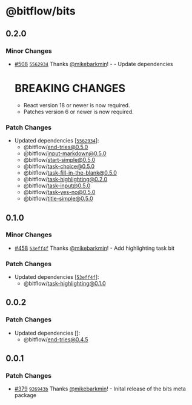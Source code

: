 # @bitflow/bits

## 0.2.0

### Minor Changes

- [#508](https://github.com/openpatch/bitflow/pull/508) [`5562934`](https://github.com/openpatch/bitflow/commit/556293410578338349003475ff41eb69d9f2ffdf) Thanks [@mikebarkmin](https://github.com/mikebarkmin)! - - Update dependencies

  # BREAKING CHANGES

  - React version 18 or newer is now required.
  - Patches version 6 or newer is now required.

### Patch Changes

- Updated dependencies [[`5562934`](https://github.com/openpatch/bitflow/commit/556293410578338349003475ff41eb69d9f2ffdf)]:
  - @bitflow/end-tries@0.5.0
  - @bitflow/input-markdown@0.5.0
  - @bitflow/start-simple@0.5.0
  - @bitflow/task-choice@0.5.0
  - @bitflow/task-fill-in-the-blank@0.5.0
  - @bitflow/task-highlighting@0.2.0
  - @bitflow/task-input@0.5.0
  - @bitflow/task-yes-no@0.5.0
  - @bitflow/title-simple@0.5.0

## 0.1.0

### Minor Changes

- [#458](https://github.com/openpatch/bitflow/pull/458) [`53eff4f`](https://github.com/openpatch/bitflow/commit/53eff4f711fb1c4c6b93f03a1c51b6a96b54bc87) Thanks [@mikebarkmin](https://github.com/mikebarkmin)! - Add highlighting task bit

### Patch Changes

- Updated dependencies [[`53eff4f`](https://github.com/openpatch/bitflow/commit/53eff4f711fb1c4c6b93f03a1c51b6a96b54bc87)]:
  - @bitflow/task-highlighting@0.1.0

## 0.0.2

### Patch Changes

- Updated dependencies []:
  - @bitflow/end-tries@0.4.5

## 0.0.1

### Patch Changes

- [#379](https://github.com/openpatch/bitflow/pull/379) [`926943b`](https://github.com/openpatch/bitflow/commit/926943b140157a48057be3f462f709d3541e5fd1) Thanks [@mikebarkmin](https://github.com/mikebarkmin)! - Inital release of the bits meta package
